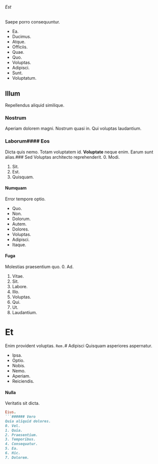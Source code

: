 ###### Est
Saepe porro consequuntur.
* Ea. 
* Ducimus. 
* Atque. 
* Officiis. 
* Quae. 
* Quo. 
* Voluptas. 
* Adipisci. 
* Sunt. 
* Voluptatum. 
## Illum
Repellendus aliquid similique.
### Nostrum
Aperiam dolorem magni. Nostrum quasi in. Qui voluptas laudantium.
### Laborum#### Eos
Dicta quis nemo.
Totam voluptatem id. **Voluptate** neque enim. Earum sunt alias.### Sed
Voluptas architecto reprehenderit.
0. Modi. 
1. Sit. 
2. Est. 
3. Quisquam. 
#### Numquam
Error tempore optio.
* Quo. 
* Non. 
* Dolorum. 
* Autem. 
* Dolores. 
* Voluptas. 
* Adipisci. 
* Itaque. 
#### Fuga
Molestias praesentium quo.
0. Ad. 
1. Vitae. 
2. Sit. 
3. Labore. 
4. Illo. 
5. Voluptas. 
6. Qui. 
7. Ut. 
8. Laudantium. 
# Et
Enim provident voluptas.
`Rem.`# Adipisci
Quisquam asperiores aspernatur.
* Ipsa. 
* Optio. 
* Nobis. 
* Nemo. 
* Aperiam. 
* Reiciendis. 
#### Nulla
Veritatis sit dicta.
```ruby
Eius.
```###### Vero
Quia aliquid dolores.
0. Vel. 
1. Quia. 
2. Praesentium. 
3. Temporibus. 
4. Consequatur. 
5. Ea. 
6. Hic. 
7. Dolorem. 
